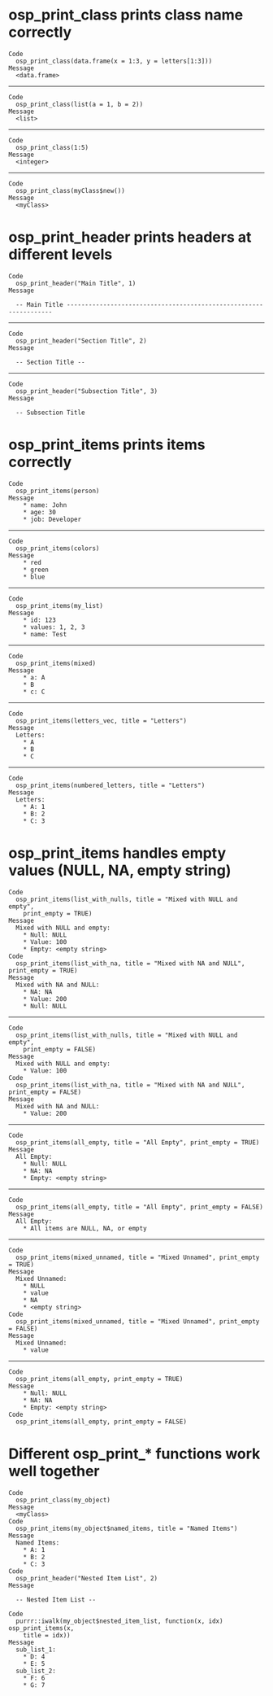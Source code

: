 # osp_print_class prints class name correctly

    Code
      osp_print_class(data.frame(x = 1:3, y = letters[1:3]))
    Message
      <data.frame>

---

    Code
      osp_print_class(list(a = 1, b = 2))
    Message
      <list>

---

    Code
      osp_print_class(1:5)
    Message
      <integer>

---

    Code
      osp_print_class(myClass$new())
    Message
      <myClass>

# osp_print_header prints headers at different levels

    Code
      osp_print_header("Main Title", 1)
    Message
      
      -- Main Title ------------------------------------------------------------------

---

    Code
      osp_print_header("Section Title", 2)
    Message
      
      -- Section Title --
      

---

    Code
      osp_print_header("Subsection Title", 3)
    Message
      
      -- Subsection Title 

# osp_print_items prints items correctly

    Code
      osp_print_items(person)
    Message
        * name: John
        * age: 30
        * job: Developer

---

    Code
      osp_print_items(colors)
    Message
        * red
        * green
        * blue

---

    Code
      osp_print_items(my_list)
    Message
        * id: 123
        * values: 1, 2, 3
        * name: Test

---

    Code
      osp_print_items(mixed)
    Message
        * a: A
        * B
        * c: C

---

    Code
      osp_print_items(letters_vec, title = "Letters")
    Message
      Letters:
        * A
        * B
        * C

---

    Code
      osp_print_items(numbered_letters, title = "Letters")
    Message
      Letters:
        * A: 1
        * B: 2
        * C: 3

# osp_print_items handles empty values (NULL, NA, empty string)

    Code
      osp_print_items(list_with_nulls, title = "Mixed with NULL and empty",
        print_empty = TRUE)
    Message
      Mixed with NULL and empty:
        * Null: NULL
        * Value: 100
        * Empty: <empty string>
    Code
      osp_print_items(list_with_na, title = "Mixed with NA and NULL", print_empty = TRUE)
    Message
      Mixed with NA and NULL:
        * NA: NA
        * Value: 200
        * Null: NULL

---

    Code
      osp_print_items(list_with_nulls, title = "Mixed with NULL and empty",
        print_empty = FALSE)
    Message
      Mixed with NULL and empty:
        * Value: 100
    Code
      osp_print_items(list_with_na, title = "Mixed with NA and NULL", print_empty = FALSE)
    Message
      Mixed with NA and NULL:
        * Value: 200

---

    Code
      osp_print_items(all_empty, title = "All Empty", print_empty = TRUE)
    Message
      All Empty:
        * Null: NULL
        * NA: NA
        * Empty: <empty string>

---

    Code
      osp_print_items(all_empty, title = "All Empty", print_empty = FALSE)
    Message
      All Empty:
        * All items are NULL, NA, or empty

---

    Code
      osp_print_items(mixed_unnamed, title = "Mixed Unnamed", print_empty = TRUE)
    Message
      Mixed Unnamed:
        * NULL
        * value
        * NA
        * <empty string>
    Code
      osp_print_items(mixed_unnamed, title = "Mixed Unnamed", print_empty = FALSE)
    Message
      Mixed Unnamed:
        * value

---

    Code
      osp_print_items(all_empty, print_empty = TRUE)
    Message
        * Null: NULL
        * NA: NA
        * Empty: <empty string>
    Code
      osp_print_items(all_empty, print_empty = FALSE)

# Different osp_print_* functions work well together

    Code
      osp_print_class(my_object)
    Message
      <myClass>
    Code
      osp_print_items(my_object$named_items, title = "Named Items")
    Message
      Named Items:
        * A: 1
        * B: 2
        * C: 3
    Code
      osp_print_header("Nested Item List", 2)
    Message
      
      -- Nested Item List --
      
    Code
      purrr::iwalk(my_object$nested_item_list, function(x, idx) osp_print_items(x,
        title = idx))
    Message
      sub_list_1:
        * D: 4
        * E: 5
      sub_list_2:
        * F: 6
        * G: 7

